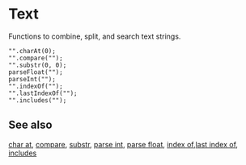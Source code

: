 # Text

Functions to combine, split, and search text strings.

```cards
"".charAt(0);
"".compare("");
"".substr(0, 0);
parseFloat("");
parseInt("");
"".indexOf("");
"".lastIndexOf("");
"".includes("");
```

## See also

[char at](/reference/text/char-at), [compare](/reference/text/compare),
[substr](/reference/text/substr), [parse int](/reference/text/parse-int), 
[parse float](/reference/text/parse-float),
[index of](/reference/text/index-of),[last index of](/reference/text/last-index-of),
[includes](/reference/text/includes)